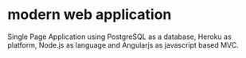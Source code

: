 # modern web application
 Single Page Application using PostgreSQL as a database, Heroku as platform, Node.js as language and Angularjs as javascript based MVC. 

